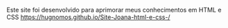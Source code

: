 Este site foi desenvolvido para aprimorar meus conhecimentos em HTML e CSS
https://hugnomos.github.io/Site-Joana-html-e-css-/
